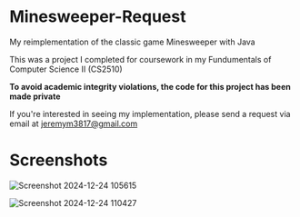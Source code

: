 # Minesweeper-Request
My reimplementation of the classic game Minesweeper with Java

This was a project I completed for coursework in my Fundumentals of Computer Science II (CS2510)

**To avoid academic integrity violations, the code for this project has been made private**

If you're interested in seeing my implementation, please send a request via email at jeremym3817@gmail.com

# Screenshots
![Screenshot 2024-12-24 105615](https://github.com/user-attachments/assets/c593fd2d-01ad-413e-800f-2ef6cd0e9385)

![Screenshot 2024-12-24 110427](https://github.com/user-attachments/assets/c72f7069-f8eb-40f3-9c70-82e88cf7c359)
